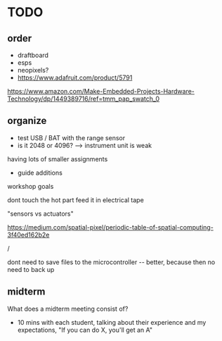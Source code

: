 # TODO

## order

- draftboard
- esps
- neopixels?
- https://www.adafruit.com/product/5791


https://www.amazon.com/Make-Embedded-Projects-Hardware-Technology/dp/1449389716/ref=tmm_pap_swatch_0


## organize

- test USB / BAT with the range sensor
- is it 2048 or 4096?
--> instrument unit is weak


having lots of smaller assignments



- guide additions

workshop goals


dont touch the hot part
feed it in
electrical tape


"sensors vs actuators"

https://medium.com/spatial-pixel/periodic-table-of-spatial-computing-3f40ed162b2e

/


dont need to save files to the microcontroller -- better, because then no need to back up


## midterm

What does a midterm meeting consist of?
- 10 mins with each student, talking about their experience and my expectations, "If you can do X, you'll get an A"



